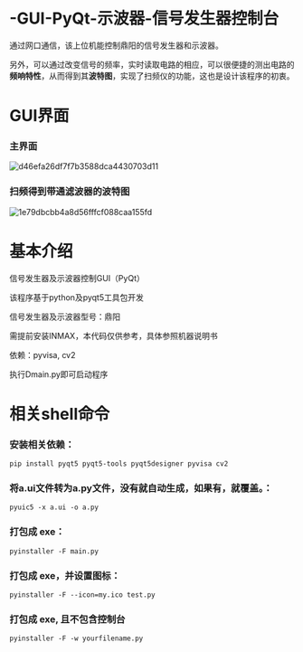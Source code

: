 # -GUI-PyQt-示波器-信号发生器控制台

通过网口通信，该上位机能控制鼎阳的信号发生器和示波器。

另外，可以通过改变信号的频率，实时读取电路的相应，可以很便捷的测出电路的**频响特性**，从而得到其**波特图**，实现了扫频仪的功能，这也是设计该程序的初衷。

# GUI界面
### 主界面
![d46efa26df7f7b3588dca4430703d11](https://github.com/L-Rocket/-GUI-PyQt-/assets/93325265/bfe5949d-8481-4ffa-9d5b-28bfd6f73c7f)
### 扫频得到带通滤波器的波特图
![1e79dbcbb4a8d56fffcf088caa155fd](https://github.com/L-Rocket/-GUI-PyQt-/assets/93325265/fe62c70e-0920-4c44-b243-145c3ce8a9b5)

# 基本介绍



信号发生器及示波器控制GUI（PyQt）

该程序基于python及pyqt5工具包开发

信号发生器及示波器型号：鼎阳

需提前安装INMAX，本代码仅供参考，具体参照机器说明书

依赖：pyvisa, cv2

执行Dmain.py即可启动程序


# 相关shell命令


### 安装相关依赖：
```shell
pip install pyqt5 pyqt5-tools pyqt5designer pyvisa cv2
```


### 将a.ui文件转为a.py文件，没有就自动生成，如果有，就覆盖。：
```shell
pyuic5 -x a.ui -o a.py          
```


### 打包成 exe：
```shell
​pyinstaller -F main.py    
```

### 打包成 exe，并设置图标：
```shell
pyinstaller -F --icon=my.ico test.py   
```

### 打包成 exe, 且不包含控制台
```shell
pyinstaller -F -w yourfilename.py 
```






